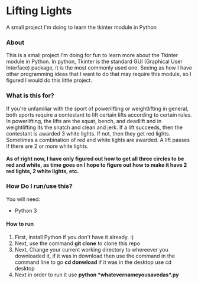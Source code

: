<h1>Lifting Lights</h1>

A small project I'm doing to learn the tkinter module in Python<br>

<h3>About</h3>
This is a small project I'm doing for fun to learn more about the Tkinter module in Python. 
In python, Tkinter is the standard GUI (Graphical User Interface) package, it is the most 
commonly used one. Seeing as how I have other programming ideas that I want to do that may
require this module, so I figured I would do this little project. 

<h3>What is this for?</h3>
If you're unfamiliar with the sport of powerlifting or weightlifting in general, both sports
require a contestant to lift certain lifts according to certain rules. In powerlifting, the 
lifts are the squat, bench, and deadlift and in weightlifting its the snatch and clean and jerk.
If a lift succeeds, then the contestant is awarded 3 white lights. If not, then they get 
red lights. Sometimes a combination of red and white lights are awarded. A lift passes 
if there are 2 or more white lights. 
<br>
<br>
<b>As of right now, I have only figured out how to get all three circles to be red and white, as 
time goes on I hope to figure out how to make it have 2 red lights, 2 white lights, etc.</b>

<h3>How Do I run/use this?</h3>
You will need:<br>
<ul>
<li>Python 3</li>
</ul>

<h4>How to run</h4>
<ol>
<li>First, install Python if you don't have it already. :)</li>
<li>Next, use the command <b>git clone</b> to clone this repo</li>
<li>Next, Change your current working directory to whereever you downloaded it, 
if it was in download then use the command in the command line to go <b>cd donwload</b>
if it was in the desktop use <cd>cd desktop</b></li>
<li>Next in order to run it use <b>python *whatevernameyousavedas*.py</b></li>
</ol>
